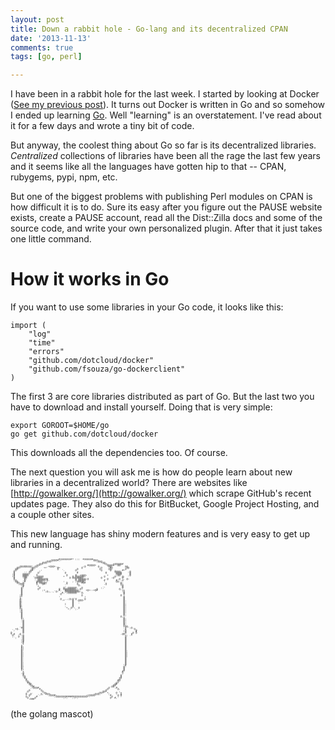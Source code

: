 ```yaml
---
layout: post
title: Down a rabbit hole - Go-lang and its decentralized CPAN
date: '2013-11-13'
comments: true
tags: [go, perl]

---
```


I have been in a rabbit hole for the last week.  I started by looking at Docker
([See my previous post](http://blog.kablamo.org/2013/11/13/docker/)).  It turns
out Docker is written in Go and so somehow I ended up learning
[Go](http://golang.org/).  Well "learning" is an overstatement.  I've read
about it for a few days and wrote a tiny bit of code.  

But anyway, the coolest thing about Go so far is its decentralized libraries.
*Centralized* collections of libraries have been all the rage the last few years
and it seems like all the languages have gotten hip to that -- CPAN, rubygems,
pypi, npm, etc.

But one of the biggest problems with publishing Perl modules on CPAN is how
difficult it is to do.  Sure its easy after you figure out the PAUSE website
exists, create a PAUSE account, read all the Dist::Zilla docs and some of the
source code, and write your own personalized plugin.  After that it just takes
one little command.

# How it works in Go

If you want to use some libraries in your Go code, it looks like this:

    import (
        "log" 
        "time"
        "errors"
        "github.com/dotcloud/docker"
        "github.com/fsouza/go-dockerclient"
    )

The first 3 are core libraries distributed as part of Go.  But the last two you
have to download and install yourself.  Doing that is very simple:

    export GOROOT=$HOME/go
    go get github.com/dotcloud/docker

This downloads all the dependencies too.  Of course.

The next question you will ask me is how do people learn about new libraries in
a decentralized world?  There are websites like
[http://gowalker.org/](http://gowalker.org/) which scrape GitHub's recent updates
page.  They also do this for BitBucket, Google Project Hosting, and a couple
other sites.  

This new language has shiny modern features and is very easy to get up and
running.

<pre style="font: 4px/2px monospace; color: #333; background: transparent; border: 0px; border-radius: 0; box-shadow: 0 0 0 0;">
                              ,'#@@@@@@@#+';;;''#@@@@@#,                            
                          ;@@@@#;.                    '@@@;                         
                       ;@@@:                             ,@@@                       
                     #@@.                                   +@@                     
                   @@+                                        +@;   +@@@@@#         
         ,,      +@+                               #@@@@+       @@@@#  @@       
     .@@@@@@@@' @@      .+@@@+.                 :@        @,     @@         @@      
    @@:      .@@;     ++       #+              @            @     #@         @@     
   @@         @;               @            @              @     @@         @     
  ;@         @#    ,:             '        @                @     @' :    #+    
  @         +@     ;               '        ;                  ,     @@@@;    ,@    
  @      '' @     @                 @       #                  @     '@@@@     @    
 :@     @@@@:    :                   .     ,                          @@@@     @    
 ;#     @@@@     @                   @     #  +@@@:             +     ,@@     ,@    
 :@     @@@    : ,@@@@             +     @ #@@@@@:            @      @    @;    
  @     .@@     @@@@@                  @ @@@@@@@            @      :@     @     
  @      @,     . @@@@@@@                  @ @@@@@:@            @       @    @:     
  ;@     @      . @@@@@.@.                 @ @@@@@            #       #' .@'      
   @@   '#       @@@@ ,            :     ; ,@@@@@             :       @@.       
    @@. @.       # @@@@@'            @      ;  #@#             :         @:         
     ,@@@        @  '@#.             +      @                  @         @:         
       .@         :                 '        @                '          :@         
       '#         +                 ;         '              .,           @         
       @:          @               @  @@@@@@,  @            ;,            @         
       @          @             @  @@@@@@@@.  @:        .@              @,        
       @             ;+         #,  #@@@@@@@@'    +@+::+@#                ++        
       @               ;@;,.,'@:    @@@@@@@@@@:                           :@        
       @                          #, ,@@@@@@   @                           @        
      .@                         @              '                          @        
      ;#                                       @                         @        
      ++                        :                ;                         @        
      +'                                         '                         @        
      #:                         @    ;@;@'@     @                         @      
      @,                          :+''   @  .@@@:                          @.       
      @,                                 @   :                             @.       
      @.                            ,    @   .                             @,       
      @,                            ;    @                                 @,       
      @,                            '    @                                 @:       
      #:                            :    @                                 @:       
      #;                             +  @ :  @                             @:       
      ++                              +;   ;.                              @:       
      ;#                                                                   @:       
      ,@                                                                   @:       
       @                                                                   @:       
       @                                                                   @,       
       @                                                                   @,       
       @                                                                 @,       
       @,                                                                  @,       
       +'                                                                  @,       
       :@                                                                  @:       
       .@                                                                  @:       
        @                                                                  @:       
        @                                                                  #;       
        @                                                                  #;       
        @                                                                  +@@,     
      '#@                                                                  '+  ;@.  
   +@.  @                                                                  '#     @ 
 ';     @                                                                  ;@      @
.       @                                                                  :@      #
@       @                                                                  ,@    @ @
+ @  ,@                                                                  .@@    # 
 @    ':@                                                                   +; .+ 
 ,.  @ .@                                                                   @     
   ;   .@                                                                   @       
       ,@                                                                   @       
       :@                                                                   @       
       ;#                                                                   @       
       '#                                                                   @       
       '+                                                                   @       
       +'                                                                   @       
       #;                                                                   @       
       #;                                                                   @       
       @:                                                                   @     
       @:                                                                   @.      
       @,                                                                   @,      
       @,                                                                   @,      
       @,                                                                   @,      
       @,                                                                   @,      
       @.                                                                   @.      
       @.                                                                   @     
       @.                                                                   @       
       @.                                                                   @       
       @,                                                                   @       
       @,                                                                   @       
       @,                                                                  .@       
       @,                                                                  '#       
       @:                                                                  @:       
       @:                                                                  @        
       #;                                                                  @        
       +'                                                                 ,@        
       '+                                                                 #'        
       ,@                                                                 @         
        @                                                                         
        @.                                                               @'         
        ;@                                                               @          
         @                                                              +@          
         '@                                                             @           
          @,                                                           #@           
          .@                                                           @            
           #@                                                         @:            
            @#                                                       @#             
             @+                                                     @@              
              @#                                                  .@@               
               @@@#                                              @   .#             
             ''    #                                            @      @            
            @       @                                          @        '           
           @         @                                       @@+        ;           
          :   .       @+                                  :@@+  +.    @  +          
          @  @      @, #@@;                            ;@@@,     ;    .  @          
          ' @     ':     ,@@@#:                   :+@@@@:         #    @ @          
          @ :    #           ;@@@@@@@#####@@@@@@@@@+.              @   ; .          
           @    @                  ,:;''';;:,                     @  #,           
            ;@##                                                     `             
</pre>
(the golang mascot)


